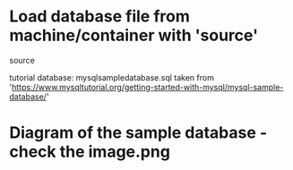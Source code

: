 # Load database file from machine/container with 'source'

source <file>

tutorial database: mysqlsampledatabase.sql taken from 'https://www.mysqltutorial.org/getting-started-with-mysql/mysql-sample-database/'

# Diagram of the sample database - check the image.png
